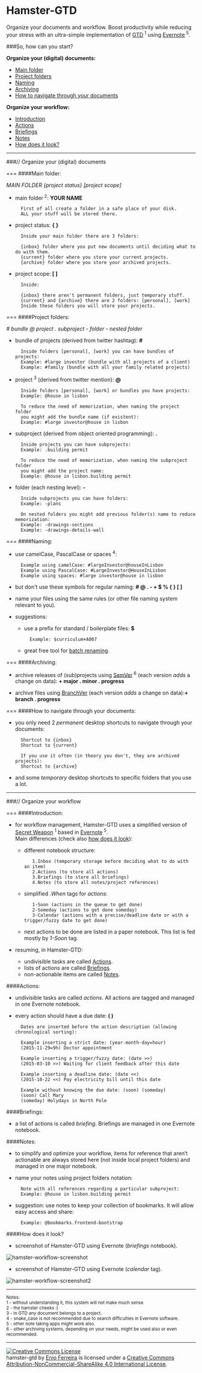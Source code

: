 Hamster-GTD
===========

Organize your documents and workflow. Boost productivity while reducing your stress with an ultra-simple implementation of [GTD](http://en.wikipedia.org/wiki/Getting_Things_Done)<sup> 1</sup> using [Evernote](https://www.evernote.com/referral/Registration.action?sig=3ce24e3db69e37fbf772dab92921127b&uid=52016286)<sup> 5</sup>.

###So, how can you start?

**Organize your (digital) documents:**

- [Main folder](#main-folder)
- [Project folders](#project-folders)
- [Naming](#naming)
- [Archiving](#archiving)
- [How to navigate through your documents](#how-to-navigate-through-your-documents)

**Organize your workflow:**

- [Introduction](#introduction)
- [Actions](#actions)
- [Briefings](#briefings)
- [Notes](#notes)
- [How does it look?](#how-does-it-look)

---
###// Organize your (digital) documents

===
####Main folder:

*MAIN FOLDER {project status} [project scope]*

- main folder<sup> 2</sup>: **YOUR NAME**

        First of all create a folder in a safe place of your disk.
        ALL your stuff will be stored there.

- project status: **{ }**

        Inside your main folder there are 3 folders:

        {inbox} folder where you put new documents until deciding what to do with them.
        {current} folder where you store your current projects.
        {archive} folder where you store your archived projects.
    
- project scope: **[ ]** 

        Inside:

        {inbox} there aren't permanent folders, just temporary stuff.
        {current} and {archive} there are 2 folders: [personal], [work]
        Inside these folders you will store your projects.

===
####Project folders:

*# bundle @ project . subproject - folder - nested folder*

- bundle of projects (derived from twitter hashtag): **#**

        Inside folders [personal], [work] you can have bundles of projects:
        Example: #large investor (bundle with all projects of a client)
        Example: #family (bundle with all your family related projects)

- project<sup> 3</sup> (derived from twitter mention): **@**

    	Inside folders [personal], [work] or bundles you have projects:
        Example: @house in lisbon

        To reduce the need of memorization, when naming the project folder
        you might add the bundle name (if existent):
        Example: #large investor@house in lisbon

- subproject (derived from object oriented programming): **.**

    	Inside projects you can have subprojects:
        Example: .building permit

        To reduce the need of memorization, when naming the subproject folder
        you might add the project name:
        Example: @house in lisbon.building permit

- folder (each nesting level): **-**

    	Inside subprojects you can have folders:
        Example: -plans

        On nested folders you might add previous folder(s) name to reduce memorization:
        Example: -drawings-sections
        Example: -drawings-details-wall

===
####Naming:

- use camelCase, PascalCase or spaces<sup> 4</sup>:

        Example using camelCase: #largeInvestor@houseInLisbon
        Example using PascalCase: #LargeInvestor@HouseInLisbon
        Example using spaces: #large investor@house in lisbon  

- but don't use these symbols for regular naming: **# @ . - + $ % { } [ ]**

- name your files using the same rules (or other file naming system relevant to you).
- suggestions:
  - use a prefix for standard / boilerplate files: **$**

          Example: $curriculum+A007

  - great free tool for [batch renaming](http://www.bulkrenameutility.co.uk/Screenshots.php).

===
####Archiving:

- archive releases of (sub)projects using [SemVer](http://www.semver.org/)<sup> 6</sup> (each version *adds* a change on data): **+ major . minor . progress**

- archive files using [BranchVer](https://github.com/eniomauro/branchVer) (each version *adds* a change on data):**+ branch . progress**

===
####How to navigate through your documents:

- you only need 2 *permanent* desktop shortcuts to navigate through your documents: 

        Shortcut to {inbox}
        Shortcut to {current}

        If you use it often (in theory you don't, they are archived projects):
        Shortcut to {archive}

- and some *temporary* desktop shortcuts to specific folders that you use a lot.

---
###// Organize your workflow

===
####Introduction:

- for workflow management, Hamster-GTD uses a simplified version of [Secret Weapon](http://www.thesecretweapon.org/media/Manifesto/The-Secret-Weapon-Manifesto.pdf)<sup> 1</sup> based in  [Evernote](https://www.evernote.com/referral/Registration.action?sig=3ce24e3db69e37fbf772dab92921127b&uid=52016286)<sup> 5</sup>.<br>
Main differences (check also [how does it look](#how-does-it-look)):

  - different notebook structure:

           1.Inbox (temporary storage before deciding what to do with an item)
           2.Actions (to store all actions)
           3.Briefings (to store all briefings)
           4.Notes (to store all notes/project references)
  
  - simplified *.When* tags for *actions*:

           1-Soon (actions in the queue to get done)
           2-Someday (actions to get done someday)
           3-Calendar (actions with a precise/deadline date or with a trigger/fuzzy date to get done)
           
  - next actions to be done are listed in a paper notebook. This list is fed mostly by *1-Soon* tag.

- resuming, in Hamster-GTD:

  - undivisible tasks are called [Actions](#actions).
  - lists of actions are called [Briefings](#briefings).
  - non-actionable items are called [Notes](#notes).

####Actions:

- undivisible tasks are called *actions*. All actions are tagged and managed in one Evernote notebook.

- every action should have a due date: **( )**

        Dates are inserted before the action description (allowing chronological sorting):
        
        Example inserting a strict date: (year-month-day=hour)
        (2015-11-29=9h) Doctor appointment

        Example inserting a trigger/fuzzy date: (date >>)
        (2015-03-10 >>) Waiting for client feedback after this date

        Example inserting a deadline date: (date <<)
        (2015-10-22 <<) Pay electricity bill until this date

        Example without knowing the due date: (soon) (someday)
        (soon) Call Mary
        (someday) Holydays in North Pole

####Briefings:

- a list of actions is called *briefing*. Briefings are managed in one Evernote notebook.

####Notes:

- to simplify and optimize your workflow, items for reference that aren’t actionable are always stored here (not inside local project folders) and managed in one major notebook.

- name your notes using project folders notation:

        Note with all references regarding a particular subproject:
        Example: @house in lisbon.building permit

- suggestion: use notes to keep your collection of bookmarks. It will allow easy access and share:

		Example: @bookmarks.frontend-bootstrap

####How does it look?

- screenshot of Hamster-GTD using Evernote (*briefings* notebook).

![hamster-workflow-screenshot](https://github.com/we-build-dreams/hamster-gtd/blob/master/examples/hamster-workflow_screenshot%20example.png)

- screenshot of Hamster-GTD using Evernote (*calendar* tag).

![hamster-workflow-screenshot2](https://github.com/we-build-dreams/hamster-gtd/blob/master/examples/hamster-workflow_screenshot%20example2.PNG)

---
<sup>Notes:</sup><br>
<sup>1 - without understanding it, this system will not make much sense.</sup><br>
<sup>2 - the hamster cheeks :)</sup><br>
<sup>3 - in GTD any document belongs to a project.</sup><br>
<sup>4 - snake_case is not recommended due to search difficulties in Evernote software.</sup><br>
<sup>5 - other note taking apps might work also.</sup><br>
<sup>6 - other archiving systems, depending on your needs, might be used also or even recommended.</sup>

---
<a rel="license" href="http://creativecommons.org/licenses/by-nc-sa/4.0/"><img alt="Creative Commons License" style="border-width:0" src="https://i.creativecommons.org/l/by-nc-sa/4.0/88x31.png" /></a><br /><span xmlns:dct="http://purl.org/dc/terms/" property="dct:title">hamster-gtd</span> by <a xmlns:cc="http://creativecommons.org/ns#" href="http://enioferreira.com/" property="cc:attributionName" rel="cc:attributionURL">Enio Ferreira</a> is licensed under a <a rel="license" href="http://creativecommons.org/licenses/by-nc-sa/4.0/">Creative Commons Attribution-NonCommercial-ShareAlike 4.0 International License</a>.
